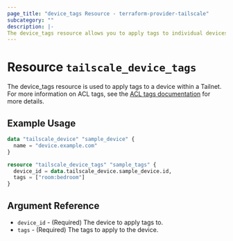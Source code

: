```yaml
---
page_title: "device_tags Resource - terraform-provider-tailscale"
subcategory: ""
description: |-
The device_tags resource allows you to apply tags to individual devices within a Tailnet.
---
```


# Resource `tailscale_device_tags`

The device_tags resource is used to apply tags to a device within a Tailnet. For more information on ACL tags, see
the [ACL tags documentation](https://tailscale.com/kb/1068/acl-tags/) for more details.

## Example Usage

```terraform
data "tailscale_device" "sample_device" {
  name = "device.example.com"
}

resource "tailscale_device_tags" "sample_tags" {
  device_id = data.tailscale_device.sample_device.id,
  tags = ["room:bedroom"]
}
```

## Argument Reference

- `device_id` - (Required) The device to apply tags to.
- `tags` - (Required) The tags to apply to the device.

